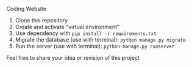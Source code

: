 <!-- Project Title -->
Coding Website

<!-- Instalasi -->
1. Clone this repository
2. Create and activate "virtual environment"
3. Use dependency with `pip install -r requirements.txt`
4. Migrate the database (use with terminal): `python manage.py migrate`
5. Run the server (use with terminal): `python manage.py runserver`

<!-- Contribution -->
Feel free to share your idea or revision of this project